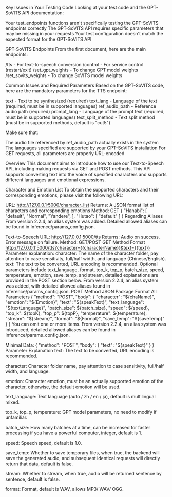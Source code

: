 Key Issues in Your Testing Code
Looking at your test code and the GPT-SoVITS API documentation:

Your test_endpoints functions aren't specifically testing the GPT-SoVITS endpoints correctly
The GPT-SoVITS API requires specific parameters that may be missing in your requests
Your test configuration doesn't match the expected format for the GPT-SoVITS API

GPT-SoVITS Endpoints
From the first document, here are the main endpoints:

/tts - For text-to-speech conversion
/control - For service control (restart/exit)
/set_gpt_weights - To change GPT model weights
/set_sovits_weights - To change SoVITS model weights

Common Issues and Required Parameters
Based on the GPT-SoVITS code, here are the mandatory parameters for the TTS endpoint:

text - Text to be synthesized (required)
text_lang - Language of the text (required, must be in supported languages)
ref_audio_path - Reference audio path (required)
prompt_lang - Language of the prompt text (required, must be in supported languages)
text_split_method - Text split method (must be in supported methods, default is "cut5")

Make sure that:

The audio file referenced by ref_audio_path actually exists in the system
The languages specified are supported by your GPT-SoVITS installation
For GET requests, all parameters are properly URL-encoded


Overview
This document aims to introduce how to use our Text-to-Speech API, including making requests via GET and POST methods. This API supports converting text into the voice of specified characters and supports different languages and emotional expressions.

Character and Emotion List
To obtain the supported characters and their corresponding emotions, please visit the following URL:

URL: http://127.0.0.1:5000/character_list
Returns: A JSON format list of characters and corresponding emotions
Method: GET
{
    "Hanabi": [
        "default",
        "Normal",
        "Yandere",
    ],
    "Hutao": [
        "default"
    ]
}
Regarding Aliases
From version 2.2.4, an alias system was added. Detailed allowed aliases can be found in Inference/params_config.json.

Text-to-Speech
URL: http://127.0.0.1:5000/tts
Returns: Audio on success. Error message on failure.
Method: GET/POST
GET Method
Format
http://127.0.0.1:5000/tts?character={{characterName}}&text={{text}}
Parameter explanation:
character: The name of the character folder, pay attention to case sensitivity, full/half width, and language (Chinese/English).
text: The text to be converted, URL encoding is recommended.
Optional parameters include text_language, format, top_k, top_p, batch_size, speed, temperature, emotion, save_temp, and stream, detailed explanations are provided in the POST section below.
From version 2.2.4, an alias system was added, with detailed allowed aliases found in Inference/params_config.json.
POST Method
JSON Package Format
All Parameters
{
    "method": "POST",
    "body": {
        "character": "${chaName}",
        "emotion": "${Emotion}",
        "text": "${speakText}",
        "text_language": "${textLanguage}",
        "batch_size": ${batch_size},
        "speed": ${speed},
        "top_k": ${topK},
        "top_p": ${topP},
        "temperature": ${temperature},
        "stream": "${stream}",
        "format": "${Format}",
        "save_temp": "${saveTemp}"
    }
}
You can omit one or more items. From version 2.2.4, an alias system was introduced, detailed allowed aliases can be found in Inference/params_config.json.

Minimal Data:
{
    "method": "POST",
    "body": {
        "text": "${speakText}"
    }
}
Parameter Explanation
text: The text to be converted, URL encoding is recommended.

character: Character folder name, pay attention to case sensitivity, full/half width, and language.

emotion: Character emotion, must be an actually supported emotion of the character, otherwise, the default emotion will be used.

text_language: Text language (auto / zh / en / ja), default is multilingual mixed.

top_k, top_p, temperature: GPT model parameters, no need to modify if unfamiliar.

batch_size: How many batches at a time, can be increased for faster processing if you have a powerful computer, integer, default is 1.

speed: Speech speed, default is 1.0.

save_temp: Whether to save temporary files, when true, the backend will save the generated audio, and subsequent identical requests will directly return that data, default is false.

stream: Whether to stream, when true, audio will be returned sentence by sentence, default is false.

format: Format, default is WAV, allows MP3/ WAV/ OGG.